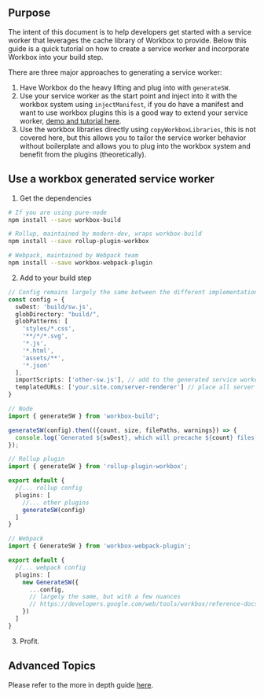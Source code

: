 ## Purpose

The intent of this document is to help developers get started with a service worker that leverages the cache library of Workbox to provide. Below this guide is a quick tutorial on how to create a service worker and incorporate Workbox into your build step.

There are three major approaches to generating a service worker:

1. Have Workbox do the heavy lifting and plug into with `generateSW`.
2. Use your service worker as the start point and inject into it with the workbox system using `injectManifest`, if you do have a manifest and want to use workbox plugins this is a good way to extend your service worker, [demo and tutorial here](https://components.pwabuilder.com/demo/workbox_offline_with_sw).
3. Use the workbox libraries directly using `copyWorkboxLibraries`, this is not covered here, but this allows you to tailor the service worker behavior without boilerplate and allows you to plug into the workbox system and benefit from the plugins (theoretically).

## Use a workbox generated service worker

1. Get the dependencies

```bash
# If you are using pure-node
npm install --save workbox-build

# Rollup, maintained by modern-dev, wraps workbox-build
npm install --save rollup-plugin-workbox

# Webpack, maintained by Webpack team
npm install --save workbox-webpack-plugin
```

2. Add to your build step

```typescript
// Config remains largely the same between the different implementations.
const config = {
  swDest: 'build/sw.js',
  globDirectory: "build/",
  globPatterns: [
    'styles/*.css',
    '**/*/*.svg',
    '*.js',
    '*.html',
    'assets/**',
    '*.json'
  ],
  importScripts: ['other-sw.js'], // add to the generated service worker, like middle ware.
  templatedURLs: ['your.site.com/server-renderer'] // place all server rendered urls to precache here.
}

// Node
import { generateSW } from 'workbox-build';

generateSW(config).then(({count, size, filePaths, warnings}) => {
  console.log(`Generated ${swDest}, which will precache ${count} files, totaling ${size} bytes.`);
});

// Rollup plugin
import { generateSW } from 'rollup-plugin-workbox';

export default {
  //... rollup config
  plugins: [
    //... other plugins
    generateSW(config)
  ]
}

// Webpack
import { GenerateSW } from 'workbox-webpack-plugin';

export default {
  //... webpack config
  plugins: [
    new GenerateSW({
      ...config,
      // largely the same, but with a few nuances
      // https://developers.google.com/web/tools/workbox/reference-docs/latest/module-workbox-webpack-plugin.GenerateSW#GenerateSW
    })
  ]
}

```

3. Profit.

## Advanced Topics

Please refer to the more in depth guide [here](https://components.pwabuilder.com/demo/workbox_offline_with_sw).
